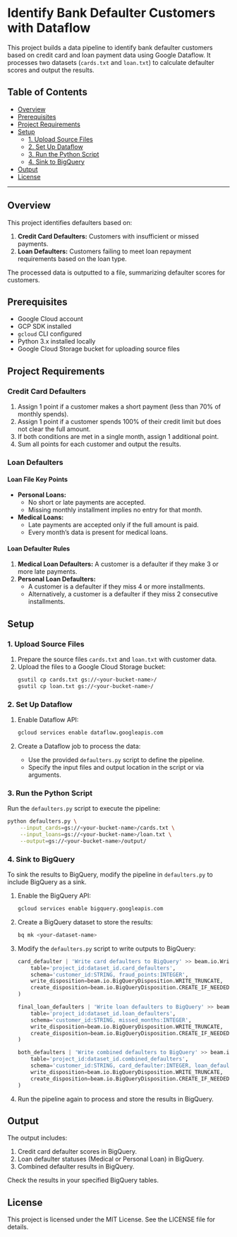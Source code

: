 # Identify Bank Defaulter Customers with Dataflow

This project builds a data pipeline to identify bank defaulter customers based on credit card and loan payment data using Google Dataflow. It processes two datasets (`cards.txt` and `loan.txt`) to calculate defaulter scores and output the results.

## Table of Contents
- [Overview](#overview)
- [Prerequisites](#prerequisites)
- [Project Requirements](#project-requirements)
- [Setup](#setup)
  - [1. Upload Source Files](#1-upload-source-files)
  - [2. Set Up Dataflow](#2-set-up-dataflow)
  - [3. Run the Python Script](#3-run-the-python-script)
  - [4. Sink to BigQuery](#4-sink-to-bigquery)
- [Output](#output)
- [License](#license)

---

## Overview
This project identifies defaulters based on:
1. **Credit Card Defaulters:** Customers with insufficient or missed payments.
2. **Loan Defaulters:** Customers failing to meet loan repayment requirements based on the loan type.

The processed data is outputted to a file, summarizing defaulter scores for customers.

## Prerequisites
- Google Cloud account
- GCP SDK installed
- `gcloud` CLI configured
- Python 3.x installed locally
- Google Cloud Storage bucket for uploading source files

## Project Requirements

### Credit Card Defaulters
1. Assign 1 point if a customer makes a short payment (less than 70% of monthly spends).
2. Assign 1 point if a customer spends 100% of their credit limit but does not clear the full amount.
3. If both conditions are met in a single month, assign 1 additional point.
4. Sum all points for each customer and output the results.

### Loan Defaulters
#### Loan File Key Points
- **Personal Loans:**
  - No short or late payments are accepted.
  - Missing monthly installment implies no entry for that month.
- **Medical Loans:**
  - Late payments are accepted only if the full amount is paid.
  - Every month’s data is present for medical loans.

#### Loan Defaulter Rules
1. **Medical Loan Defaulters:** A customer is a defaulter if they make 3 or more late payments.
2. **Personal Loan Defaulters:**
   - A customer is a defaulter if they miss 4 or more installments.
   - Alternatively, a customer is a defaulter if they miss 2 consecutive installments.

## Setup

### 1. Upload Source Files
1. Prepare the source files `cards.txt` and `loan.txt` with customer data.
2. Upload the files to a Google Cloud Storage bucket:
   ```bash
   gsutil cp cards.txt gs://<your-bucket-name>/
   gsutil cp loan.txt gs://<your-bucket-name>/
   ```

### 2. Set Up Dataflow
1. Enable Dataflow API:
   ```bash
   gcloud services enable dataflow.googleapis.com
   ```

2. Create a Dataflow job to process the data:
   - Use the provided `defaulters.py` script to define the pipeline.
   - Specify the input files and output location in the script or via arguments.

### 3. Run the Python Script
Run the `defaulters.py` script to execute the pipeline:
```bash
python defaulters.py \
    --input_cards=gs://<your-bucket-name>/cards.txt \
    --input_loans=gs://<your-bucket-name>/loan.txt \
    --output=gs://<your-bucket-name>/output/
```

### 4. Sink to BigQuery
To sink the results to BigQuery, modify the pipeline in `defaulters.py` to include BigQuery as a sink.

1. Enable the BigQuery API:
   ```bash
   gcloud services enable bigquery.googleapis.com
   ```

2. Create a BigQuery dataset to store the results:
   ```bash
   bq mk <your-dataset-name>
   ```

3. Modify the `defaulters.py` script to write outputs to BigQuery:
   ```python
   card_defaulter | 'Write card defaulters to BigQuery' >> beam.io.WriteToBigQuery(
       table='project_id:dataset_id.card_defaulters',
       schema='customer_id:STRING, fraud_points:INTEGER',
       write_disposition=beam.io.BigQueryDisposition.WRITE_TRUNCATE,
       create_disposition=beam.io.BigQueryDisposition.CREATE_IF_NEEDED
   )

   final_loan_defaulters | 'Write loan defaulters to BigQuery' >> beam.io.WriteToBigQuery(
       table='project_id:dataset_id.loan_defaulters',
       schema='customer_id:STRING, missed_months:INTEGER',
       write_disposition=beam.io.BigQueryDisposition.WRITE_TRUNCATE,
       create_disposition=beam.io.BigQueryDisposition.CREATE_IF_NEEDED
   )

   both_defaulters | 'Write combined defaulters to BigQuery' >> beam.io.WriteToBigQuery(
       table='project_id:dataset_id.combined_defaulters',
       schema='customer_id:STRING, card_defaulter:INTEGER, loan_defaulter:INTEGER',
       write_disposition=beam.io.BigQueryDisposition.WRITE_TRUNCATE,
       create_disposition=beam.io.BigQueryDisposition.CREATE_IF_NEEDED
   )
   ```

4. Run the pipeline again to process and store the results in BigQuery.

## Output
The output includes:
1. Credit card defaulter scores in BigQuery.
2. Loan defaulter statuses (Medical or Personal Loan) in BigQuery.
3. Combined defaulter results in BigQuery.

Check the results in your specified BigQuery tables.

## License
This project is licensed under the MIT License. See the LICENSE file for details.
